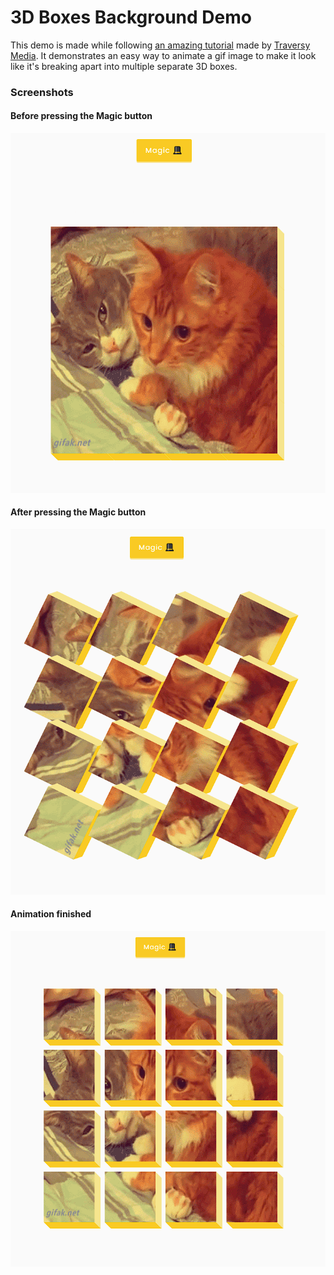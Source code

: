 # 3D Boxes Background Demo

This demo is made while following [an amazing tutorial](https://youtu.be/HtunPQtr-Xw) made by [Traversy Media](https://www.youtube.com/@TraversyMedia). It demonstrates an easy way to animate a gif image to make it look like it's breaking apart into multiple separate 3D boxes.

### Screenshots

#### Before pressing the Magic button
![Screenshot](/img/screenshot_1.png)

#### After pressing the Magic button
![Screenshot](/img/screenshot_2.png)

#### Animation finished
![Screenshot](/img/screenshot_3.png)
